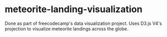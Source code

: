 # meteorite-landing-visualization
Done as part of freecodecamp's data visualization project. Uses D3.js V4's projection to visualize meteorite landings across the globe.
